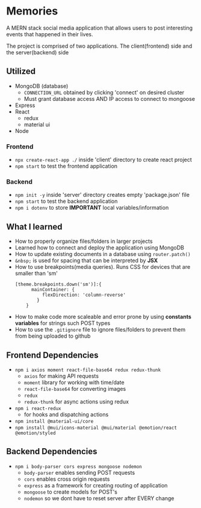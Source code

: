 # Memories

A MERN stack social media application that allows users to post interesting events that happened in their lives.

The project is comprised of two applications. The client(frontend) side and the server(backend) side

## Utilized
- MongoDB (database)
  - `CONNECTION_URL` obtained by clicking 'connect' on desired cluster
  - Must grant database access AND IP access to connect to mongoose
- Express
- React
  - redux
  - material ui
- Node

### Frontend
- `npx create-react-app ./` inside 'client' directory to create react project
- `npm start` to test the frontend application

### Backend
- `npm init -y` inside 'server' directory creates empty 'package.json' file
- `npm start` to test the backend application
- `npm i dotenv` to store **IMPORTANT** local variables/information

## What I learned
- How to properly organize files/folders in larger projects
- Learned how to connect and deploy the application using MongoDB
- How to update existing documents in a database using `router.patch()`
- `&nbsp;` is used for spacing that can be interpreted by **JSX**
- How to use breakpoints(media queries). Runs CSS for devices that are smaller than 'sm'
  ```
  [theme.breakpoints.down('sm')]:{
        mainContainer: {
            flexDirection: 'column-reverse'
          }
      }
  ```
- How to make code more scaleable and error prone by using **constants variables** for strings such POST types
- How to use the `.gitignore` file to ignore files/folders to prevent them from being uploaded to github

## Frontend Dependencies
- `npm i axios moment react-file-base64 redux redux-thunk`
  - `axios` for making API requests
  - `moment` library for working with time/date
  - `react-file-base64` for converting images
  - `redux`
  - `redux-thunk` for async actions using redux
- `npm i react-redux`
  - for hooks and dispatching actions
- `npm install @material-ui/core`
- `npm install @mui/icons-material @mui/material @emotion/react @emotion/styled`

## Backend Dependencies
- `npm i body-parser cors express mongoose nodemon`
  - `body-parser` enables sending POST requests
  - `cors` enables cross origin requests
  - `express` as a framework for creating routing of application
  - `mongoose` to create models for POST's
  - `nodemon` so we dont have to reset server after EVERY change